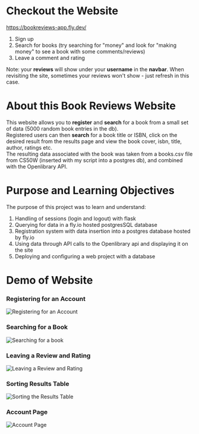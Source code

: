 # Checkout the Website
https://bookreviews-app.fly.dev/

1) Sign up
2) Search for books (try searching for "money" and look for "making money" to see a book with some comments/reviews)
3) Leave a comment and rating

Note: your **reviews** will show under your **username** in the **navbar**. When revisiting the site, sometimes your reviews won't show - just refresh in this case.
# About this Book Reviews Website
This website allows you to **register** and **search** for a book from a small set of data (5000 random book entries in the db). <br>
Registered users can then **search** for a book title or ISBN, click on the desired result from the results page and view the book cover, isbn, title, author, ratings etc. <br>
The resulting data associated with the book was taken from a books.csv file from CS50W (inserted with my script into a postgres db), and combined with the Openlibrary API.

# Purpose and Learning Objectives

The purpose of this project was to learn and understand:
1) Handling of sessions (login and logout) with flask
2) Querying for data in a fly.io hosted postgresSQL database
3) Registration system with data insertion into a postgres database hosted by fly.io
4) Using data through API calls to the Openlibrary api and displaying it on the site
5) Deploying and configuring a web project with a database

# Demo of Website
### Registering for an Account
![Registering for an Account](https://imgur.com/H1xd9Gh.gif "register page") <br>
### Searching for a Book
![Searching for a book](https://imgur.com/rQjfVIw.gif "searching functionality") <br>
### Leaving a Review and Rating
![Leaving a Review and Rating](https://imgur.com/4x2GmAA.gif "reviewing and rating a book") <br>
### Sorting Results Table
![Sorting the Results Table](https://imgur.com/IFbeeZc.gif "sorting functionality after book search") <br>
### Account Page
![Account Page](https://imgur.com/xxyZ7R4.gif "account page showing reviews")


